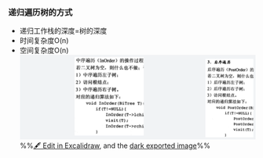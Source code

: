 ### 递归遍历树的方式
- 递归工作栈的深度=树的深度
- 时间复杂度O(n)
- 空间复杂度O(n)
![](attachments/%E4%BA%8C%E5%8F%89%E6%A0%91%E7%9A%84%E9%81%8D%E5%8E%86%202022-10-18%2021.52.05.excalidraw.svg)
%%[🖋 Edit in Excalidraw](attachments/%E4%BA%8C%E5%8F%89%E6%A0%91%E7%9A%84%E9%81%8D%E5%8E%86%202022-10-18%2021.52.05.excalidraw.md), and the [dark exported image](attachments/%E4%BA%8C%E5%8F%89%E6%A0%91%E7%9A%84%E9%81%8D%E5%8E%86%202022-10-18%2021.52.05.excalidraw.dark.svg)%%